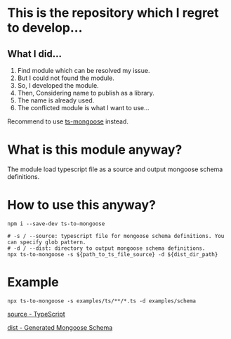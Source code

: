 # This is the repository which I regret to develop...

## What I did...
1. Find module which can be resolved my issue.
2. But I could not found the module.
3. So, I developed the module.
4. Then, Considering name to publish as a library.
5. The name is already used.
6. The conflicted module is what I want to use...

Recommend to use [ts-mongoose](https://www.npmjs.com/package/ts-mongoose) instead.

# What is this module anyway?
The module load typescript file as a source and output mongoose schema definitions.

# How to use this anyway?
```
npm i --save-dev ts-to-mongoose

# -s / --source: typescript file for mongoose schema definitions. You can specify glob pattern.
# -d / --dist: directory to output mongoose schema definitions.
npx ts-to-mongoose -s ${path_to_ts_file_source} -d ${dist_dir_path}
```

# Example
```
npx ts-to-mongoose -s examples/ts/**/*.ts -d examples/schema
```
[source - TypeScript](examples/ts/sample.ts)

[dist - Generated Mongoose Schema](examples/schema/sample.mongoose.ts)

